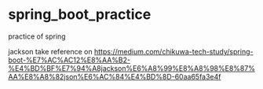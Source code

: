 # spring_boot_practice
practice of spring 



jackson take reference on https://medium.com/chikuwa-tech-study/spring-boot-%E7%AC%AC12%E8%AA%B2-%E4%BD%BF%E7%94%A8jackson%E6%A8%99%E8%A8%98%E8%87%AA%E8%A8%82json%E6%AC%84%E4%BD%8D-60aa65fa3e4f
